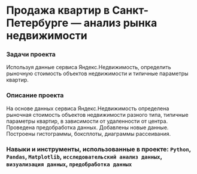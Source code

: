 # Продажа квартир в Санкт-Петербурге — анализ рынка недвижимости

### Задачи проекта

Используя данные сервиса Яндекс.Недвижимость, определить рыночную стоимость объектов недвижимости и типичные параметры квартир.

### Описание проекта

На основе данных сервиса Яндекс.Недвижимость определена рыночная стоимость
объектов недвижимости разного типа, типичные параметры квартир, в зависимости от
удаленности от центра. Проведена предобработка данных. Добавлены новые данные.
Построены гистограммы, боксплоты, диаграммы рассеивания.

### Навыки и инструменты, использованные в проекте: `Python`, `Pandas`, `Matplotlib`, `исследовательский анализ данных`, `визуализация данных`, `предобработка данных`

